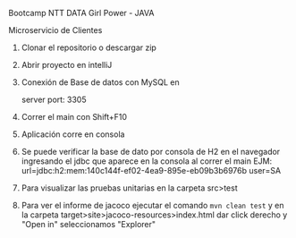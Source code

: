 Bootcamp NTT DATA Girl Power - JAVA

Microservicio de Clientes

1. Clonar el repositorio o descargar zip

2. Abrir proyecto en intelliJ

3. Conexión de Base de datos con MySQL en

   server port: 3305

4. Correr el main con Shift+F10

5. Aplicación corre en consola

6. Se puede verificar la base de dato por consola de H2 en el navegador ingresando el jdbc que aparece en la consola al correr el main
    EJM:   url=jdbc:h2:mem:140c144f-ef02-4ea9-895e-eb09b3b6976b user=SA

7. Para visualizar las pruebas unitarias en la carpeta src>test 

8. Para ver el informe de jacoco ejecutar el comando `mvn clean test` y en la carpeta
    target>site>jacoco-resources>index.html dar click derecho y "Open in" seleccionamos "Explorer" 
